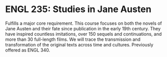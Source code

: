 # ENGL 235: Studies in Jane Austen

Fulfills a major core requirement. This course focuses on both the novels of Jane Austen and their fate since publication in the early 19th century. They have inspired countless imitations, over 150 sequels and continuations, and more than 30 full-length films. We will trace the transmission and transformation of the original texts across time and cultures. Previously offered as ENGL 340.